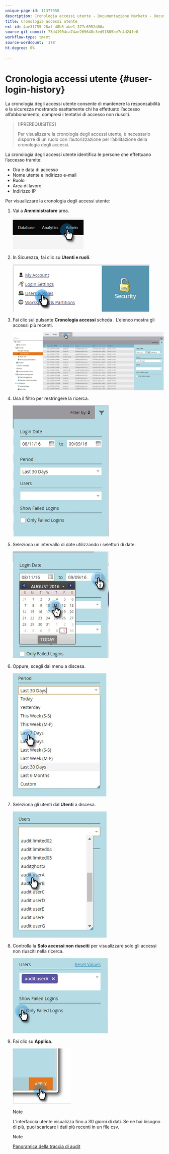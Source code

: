 ```yaml
---
unique-page-id: 11377958
description: Cronologia accessi utente - Documentazione Marketo - Documentazione del prodotto
title: Cronologia accessi utente
exl-id: 4ae3f755-28af-48b5-abe1-377c6952d00a
source-git-commit: 73d41904ca74ae265648c3ed91805be7c4d24fe0
workflow-type: tm+mt
source-wordcount: '178'
ht-degree: 0%

---
```


# Cronologia accessi utente {#user-login-history}

La cronologia degli accessi utente consente di mantenere la responsabilità e la sicurezza mostrando esattamente chi ha effettuato l’accesso all’abbonamento, compresi i tentativi di accesso non riusciti.

>[!PREREQUISITES]
>
>Per visualizzare la cronologia degli accessi utente, è necessario disporre di un ruolo con l’autorizzazione per l’abilitazione della cronologia degli accessi.

La cronologia degli accessi utente identifica le persone che effettuano l’accesso tramite:

* Ora e data di accesso
* Nome utente e indirizzo e-mail
* Ruolo
* Area di lavoro
* Indirizzo IP

Per visualizzare la cronologia degli accessi utente:

1. Vai a **Amministratore** area.

   ![](assets/user-login-history-1.png)

1. In Sicurezza, fai clic su **Utenti e ruoli**.

   ![](assets/user-login-history-2.png)

1. Fai clic sul pulsante **Cronologia accessi** scheda . L’elenco mostra gli accessi più recenti.

   ![](assets/user-login-history-3.png)

1. Usa il filtro per restringere la ricerca.

   ![](assets/user-login-history-4.png)

1. Seleziona un intervallo di date utilizzando i selettori di date.

   ![](assets/user-login-history-5.png)

1. Oppure, scegli dal menu a discesa.

   ![](assets/user-login-history-6.png)

1. Seleziona gli utenti dal **Utenti** a discesa.

   ![](assets/user-login-history-7.png)

1. Controlla la **Solo accessi non riusciti** per visualizzare solo gli accessi non riusciti nella ricerca.

   ![](assets/user-login-history-8.png)

1. Fai clic su **Applica**.

   ![](assets/user-login-history-9.png)

   >[!NOTE]
   >
   >L’interfaccia utente visualizza fino a 30 giorni di dati. Se ne hai bisogno di più, puoi scaricare i dati più recenti in un file csv.

   >[!NOTE]
   >
   >[Panoramica della traccia di audit](/help/marketo/product-docs/administration/audit-trail/audit-trail-overview.md)

